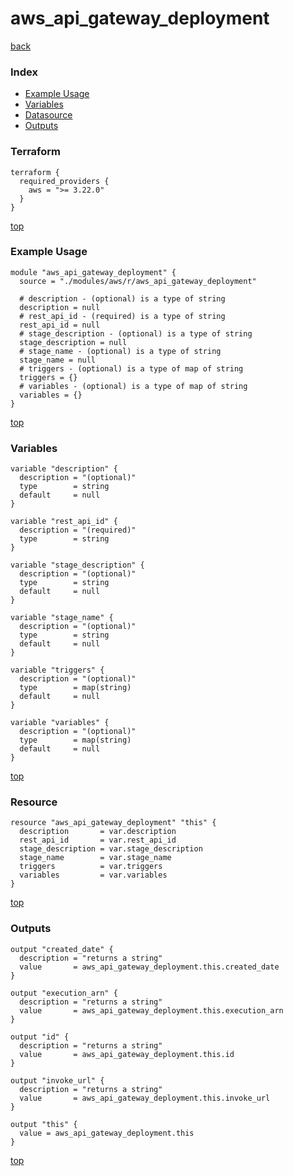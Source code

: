 # aws_api_gateway_deployment

[back](../aws.md)

### Index

- [Example Usage](#example-usage)
- [Variables](#variables)
- [Datasource](#datasource)
- [Outputs](#outputs)

### Terraform

```hcl
terraform {
  required_providers {
    aws = ">= 3.22.0"
  }
}
```

[top](#index)

### Example Usage

```hcl
module "aws_api_gateway_deployment" {
  source = "./modules/aws/r/aws_api_gateway_deployment"

  # description - (optional) is a type of string
  description = null
  # rest_api_id - (required) is a type of string
  rest_api_id = null
  # stage_description - (optional) is a type of string
  stage_description = null
  # stage_name - (optional) is a type of string
  stage_name = null
  # triggers - (optional) is a type of map of string
  triggers = {}
  # variables - (optional) is a type of map of string
  variables = {}
}
```

[top](#index)

### Variables

```hcl
variable "description" {
  description = "(optional)"
  type        = string
  default     = null
}

variable "rest_api_id" {
  description = "(required)"
  type        = string
}

variable "stage_description" {
  description = "(optional)"
  type        = string
  default     = null
}

variable "stage_name" {
  description = "(optional)"
  type        = string
  default     = null
}

variable "triggers" {
  description = "(optional)"
  type        = map(string)
  default     = null
}

variable "variables" {
  description = "(optional)"
  type        = map(string)
  default     = null
}
```

[top](#index)

### Resource

```hcl
resource "aws_api_gateway_deployment" "this" {
  description       = var.description
  rest_api_id       = var.rest_api_id
  stage_description = var.stage_description
  stage_name        = var.stage_name
  triggers          = var.triggers
  variables         = var.variables
}
```

[top](#index)

### Outputs

```hcl
output "created_date" {
  description = "returns a string"
  value       = aws_api_gateway_deployment.this.created_date
}

output "execution_arn" {
  description = "returns a string"
  value       = aws_api_gateway_deployment.this.execution_arn
}

output "id" {
  description = "returns a string"
  value       = aws_api_gateway_deployment.this.id
}

output "invoke_url" {
  description = "returns a string"
  value       = aws_api_gateway_deployment.this.invoke_url
}

output "this" {
  value = aws_api_gateway_deployment.this
}
```

[top](#index)